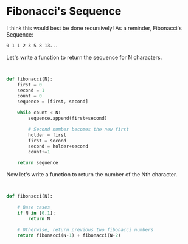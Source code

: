 # Fibonacci's Sequence

I think this would best be done recursively! As a reminder, Fibonacci's Sequence:

```bash
0 1 1 2 3 5 8 13...
```

Let's write a function to return the sequence for N characters.


```python


def fibonacci(N):
    first = 0
    second = 1
    count = 0
    sequence = [first, second]

    while count < N:
        sequence.append(first+second)

        # Second number becomes the new first
        holder = first
        first = second
        second = holder+second
        count+=1

    return sequence

```

Now let's write a function to return the number of the Nth character.


```python


def fibonacci(N):

    # Base cases
    if N in [0,1]:
        return N

    # Otherwise, return previous two fibonacci numbers
    return fibonacci(N-1) + fibonacci(N-2)


```

